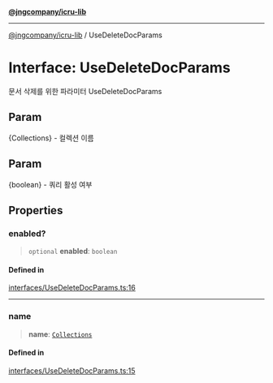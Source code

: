 [**@jngcompany/icru-lib**](../README.md)

***

[@jngcompany/icru-lib](../globals.md) / UseDeleteDocParams

# Interface: UseDeleteDocParams

문서 삭제를 위한 파라미터
 UseDeleteDocParams

## Param

{Collections} - 컬렉션 이름

## Param

{boolean} - 쿼리 활성 여부

## Properties

### enabled?

> `optional` **enabled**: `boolean`

#### Defined in

[interfaces/UseDeleteDocParams.ts:16](https://github.com/jngcompany/icru-lib/blob/761e262af29fb19aea42bf1fcdb824ee624d8160/src/interfaces/UseDeleteDocParams.ts#L16)

***

### name

> **name**: [`Collections`](../enumerations/Collections.md)

#### Defined in

[interfaces/UseDeleteDocParams.ts:15](https://github.com/jngcompany/icru-lib/blob/761e262af29fb19aea42bf1fcdb824ee624d8160/src/interfaces/UseDeleteDocParams.ts#L15)
